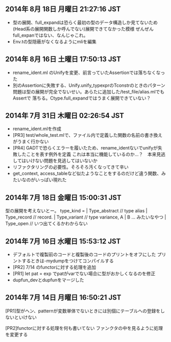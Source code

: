## 2014年  8月 18日 月曜日 21:27:16 JST
* 型の展開、full_expandは恐らく最初の型のデータ構造しか見てないため
(Head系の展開関数しか呼んでない)展開できてなかった模様
ぜんぜんfull_expanではない、なんじゃこれ。
* Env.tの型隠蔽がなくなるようにmliを編集

## 2014年  8月 16日 土曜日 17:50:13 JST
* rename_ident.ml のUnifyを変更、前言っていたAssertionでは落ちなくなった
* 別のAssertionに失敗する、Unify.unify_typexprのTconstrのときのパターン
問題は型の展開が完全でないせい。あらたに追加した/test_file/alias.mlでもAssertで
落ちる。Ctype.full_expandではうまく展開できていない？


## 2014年  7月 31日 木曜日 02:26:54 JST

* rename_ident.mlを作成
* [PR3] test/whole_test.mlで、ファイル内で定義した関数の名前の書き換えがうまく行かない
* [PR4] GADTで恐らくエラーを履いたため、rename_identないでunifyが失敗したことを表す例外を定義
  これは本当に機能しているのか…？　本来見逃してはいけない問題を見逃してはいないか
* リファクタリングの必要性。そろそろ汚くなってきて辛い
* get_context, access_tableなど似たようなことをするのだけど違う関数、みたいなのがいっぱい現れた


## 2014年  7月 18日 金曜日 15:00:31 JST
型の展開を考えないとー。
type_kind =
| Type_abstract  // type alias
| Type_record    // record.
| Type_variant   // type variance, A | B ... みたいなやつ
| Type_open      // いつ出てくるかわからない


## 2014年  7月 16日 水曜日 15:53:12 JST

* デフォルトで複製前のコードと複製後のコードのプリントをオフにした
  プリントするときは-mydumpをつけてコンパイルする
* [PR2] 7/14 のfunctorに対する処理を追加
* [PR1] let pat = exp でpatがvarでない場合に型がおかしくなるのを修正
* dupfun_devとdupfunをマージした

## 2014年  7月 14日 月曜日 16:50:21 JST
[PR1]型がヘン、patternが変数単体でないときには別個にテーブルへの登録をしないといけない

[PR2]functorに対する処理を何も書いてない
ファンクタの中を見るように処理を変更する
